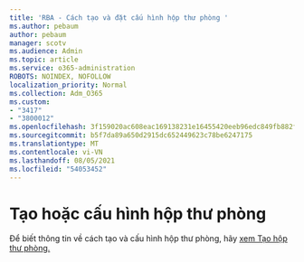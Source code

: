 ```yaml
---
title: 'RBA - Cách tạo và đặt cấu hình hộp thư phòng '
ms.author: pebaum
author: pebaum
manager: scotv
ms.audience: Admin
ms.topic: article
ms.service: o365-administration
ROBOTS: NOINDEX, NOFOLLOW
localization_priority: Normal
ms.collection: Adm_O365
ms.custom:
- "3417"
- "3800012"
ms.openlocfilehash: 3f159020ac608eac169138231e16455420eeb96edc849fb882fd748a34bf6965
ms.sourcegitcommit: b5f7da89a650d2915dc652449623c78be6247175
ms.translationtype: MT
ms.contentlocale: vi-VN
ms.lasthandoff: 08/05/2021
ms.locfileid: "54053452"
---
```

# <a name="create-or-configure-a-room-mailbox"></a>Tạo hoặc cấu hình hộp thư phòng

Để biết thông tin về cách tạo và cấu hình hộp thư phòng, hãy [xem Tạo hộp thư phòng.](https://docs.microsoft.com/exchange/recipients/room-mailboxes?view=exchserver-2019#create-a-room-mailbox)